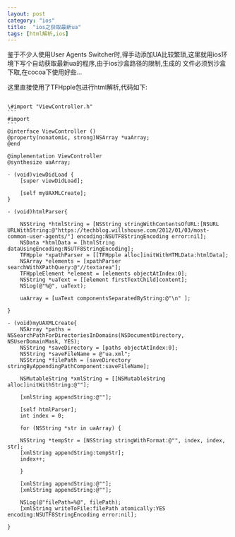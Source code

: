 ```yaml
---
layout: post
category: "ios"
title:  "ios之获取最新ua"
tags: [html解析,ios]
---
```

鉴于不少人使用User Agents Switcher时,得手动添加UA比较繁琐,这里就用ios环境下写个自动获取最新ua的程序,由于ios沙盒路径的限制,生成的
文件必须到沙盒下取,在cocoa下使用好些...

这里直接使用了TFHpple包进行html解析,代码如下:
<pre><code>
\#import "ViewController.h"
```
#import <TFHpple.h>
```
@interface ViewController ()
@property(nonatomic, strong)NSArray *uaArray;
@end

@implementation ViewController
@synthesize uaArray;

- (void)viewDidLoad {
    [super viewDidLoad];

    [self myUAXMLCreate];
}

- (void)htmlParser{

    NSString *htmlString = [NSString stringWithContentsOfURL:[NSURL URLWithString:@"https://techblog.willshouse.com/2012/01/03/most-common-user-agents/"] encoding:NSUTF8StringEncoding error:nil];
    NSData *htmlData = [htmlString dataUsingEncoding:NSUTF8StringEncoding];
    TFHpple *xpathParser = [[TFHpple alloc]initWithHTMLData:htmlData];
    NSArray *elements = [xpathParser searchWithXPathQuery:@"//textarea"];
    TFHppleElement *element = [elements objectAtIndex:0];
    NSString *uaText = [[element firstTextChild]content];
    NSLog(@"%@", uaText);

    uaArray = [uaText componentsSeparatedByString:@"\n" ];

}

- (void)myUAXMLCreate{
    NSArray *paths = NSSearchPathForDirectoriesInDomains(NSDocumentDirectory, NSUserDomainMask, YES);
    NSString *saveDirectory = [paths objectAtIndex:0];
    NSString *saveFileName = @"ua.xml";
    NSString *filePath = [saveDirectory stringByAppendingPathComponent:saveFileName];

    NSMutableString *xmlString = [[NSMutableString alloc]initWithString:@"<useragentswitcher>"];

    [xmlString appendString:@"<folder description=\"UA-Top\">"];

    [self htmlParser];
    int index = 0;

    for (NSString *str in uaArray) {

    NSString *tempStr = [NSString stringWithFormat:@"<useragent description=\"%d\" badge=\"%d\" useragent=\"%@\" appcodename=\"\" appname=\"\" appversion=\"\" platform=\"\" vendor=\"\" vendorsub=\"\" />", index, index, str];
    [xmlString appendString:tempStr];
    index++;

    }

    [xmlString appendString:@"</folder>"];
    [xmlString appendString:@"</useragentswitcher>"];

    NSLog(@"filePath=%@", filePath);
    [xmlString writeToFile:filePath atomically:YES encoding:NSUTF8StringEncoding error:nil];

}
</code></pre>
